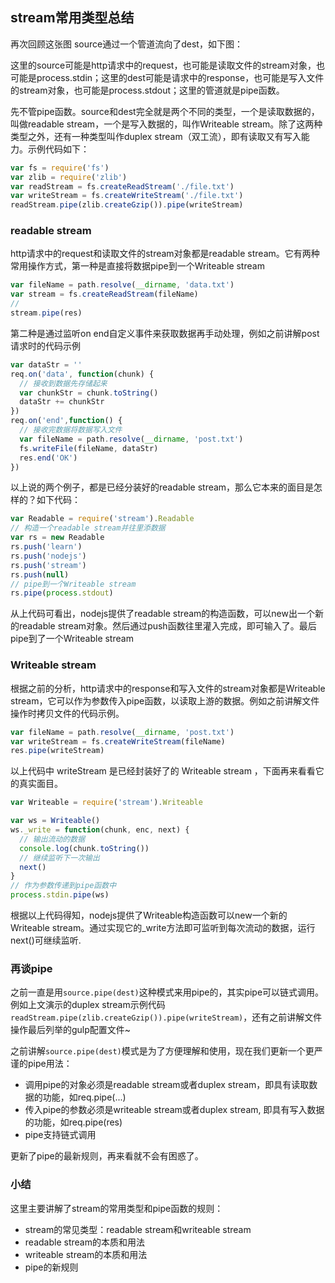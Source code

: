 ## stream常用类型总结

再次回顾这张图 source通过一个管道流向了dest，如下图：

这里的source可能是http请求中的request，也可能是读取文件的stream对象，也可能是process.stdin；这里的dest可能是请求中的response，也可能是写入文件的stream对象，也可能是process.stdout；这里的管道就是pipe函数。

先不管pipe函数。source和dest完全就是两个不同的类型，一个是读取数据的，叫做readable stream，一个是写入数据的，叫作Writeable stream。除了这两种类型之外，还有一种类型叫作duplex stream（双工流），即有读取又有写入能力。示例代码如下：

```js
var fs = require('fs')
var zlib = require('zlib')
var readStream = fs.createReadStream('./file.txt')
var writeStream = fs.createWriteStream('./file.txt')
readStream.pipe(zlib.createGzip()).pipe(writeStream)
```

### readable stream

http请求中的request和读取文件的stream对象都是readable stream。它有两种常用操作方式，第一种是直接将数据pipe到一个Writeable stream

```js
var fileName = path.resolve(__dirname, 'data.txt')
var stream = fs.createReadStream(fileName)
//
stream.pipe(res)
```

第二种是通过监听on end自定义事件来获取数据再手动处理，例如之前讲解post请求时的代码示例

```js
var dataStr = ''
req.on('data', function(chunk) {
  // 接收到数据先存储起来
  var chunkStr = chunk.toString()
  dataStr += chunkStr
})
req.on('end',function() {
  // 接收完数据将数据写入文件
  var fileName = path.resolve(__dirname, 'post.txt')
  fs.writeFile(fileName, dataStr)
  res.end('OK')
})
```

以上说的两个例子，都是已经分装好的readable stream，那么它本来的面目是怎样的？如下代码：

```js
var Readable = require('stream').Readable
// 构造一个readable stream并往里添数据
var rs = new Readable
rs.push('learn')
rs.push('nodejs')
rs.push('stream')
rs.push(null)
// pipe到一个Writeable stream
rs.pipe(process.stdout)
```

从上代码可看出，nodejs提供了readable stream的构造函数，可以new出一个新的readable stream对象。然后通过push函数往里灌入完成，即可输入了。最后pipe到了一个Writeable stream

### Writeable stream

根据之前的分析，http请求中的response和写入文件的stream对象都是Writeable stream，它可以作为参数传入pipe函数，以读取上游的数据。例如之前讲解文件操作时拷贝文件的代码示例。

```js
var fileName = path.resolve(__dirname, 'post.txt')
var writeStream = fs.createWriteStream(fileName)
res.pipe(writeStream)
```

以上代码中 writeStream 是已经封装好了的 Writeable stream ，下面再来看看它的真实面目。

```js
var Writeable = require('stream').Writeable

var ws = Writeable()
ws._write = function(chunk, enc, next) {
  // 输出流动的数据
  console.log(chunk.toString())
  // 继续监听下一次输出
  next()
}
// 作为参数传递到pipe函数中
process.stdin.pipe(ws)
```

根据以上代码得知，nodejs提供了Writeable构造函数可以new一个新的Writeable stream。通过实现它的_write方法即可监听到每次流动的数据，运行next()可继续监听.

### 再谈pipe

之前一直是用`source.pipe(dest)`这种模式来用pipe的，其实pipe可以链式调用。例如上文演示的duplex stream示例代码`readStream.pipe(zlib.createGzip()).pipe(writeStream)`，还有之前讲解文件操作最后列举的gulp配置文件~

之前讲解`source.pipe(dest)`模式是为了方便理解和使用，现在我们更新一个更严谨的pipe用法：

* 调用pipe的对象必须是readable stream或者duplex stream，即具有读取数据的功能，如req.pipe(...)
* 传入pipe的参数必须是writeable stream或者duplex stream, 即具有写入数据的功能，如req.pipe(res)
* pipe支持链式调用

更新了pipe的最新规则，再来看就不会有困惑了。

### 小结

这里主要讲解了stream的常用类型和pipe函数的规则：

* stream的常见类型：readable stream和writeable stream
* readable stream的本质和用法
* writeable stream的本质和用法
* pipe的新规则
